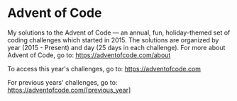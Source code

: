 # Advent of Code
My solutions to the Advent of Code — an annual, fun, holiday-themed set of coding challenges which started in 2015. The solutions are organized by year (2015 - Present) and day (25 days in each challenge). For more about Advent of Code, go to: https://adventofcode.com/about

To access this year's challenges, go to: https://adventofcode.com

For previous years' challenges, go to: https://adventofcode.com/[previous_year]
